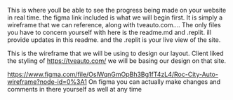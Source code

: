 This is where youll be able to see the progress being made on your website in real time. the figma link included is what we will begin first. It is simply a wireframe that we can reference, along with tveauto.com.... The only files you have to concern yourself with here is the readme.md and .replit. ill provide updates in this readme. and the .replit is your live view of the site.

This is the wireframe that we will be using to design our layout. Client liked the styling of https://tveauto.com/ we will be basing our design on that site.

https://www.figma.com/file/OslWqnGmOpBh3Bg1fT4zL4/Roc-City-Auto-wireframe?node-id=0%3A1 On figma you can actually make changes and comments in there yourself as well at any time



















